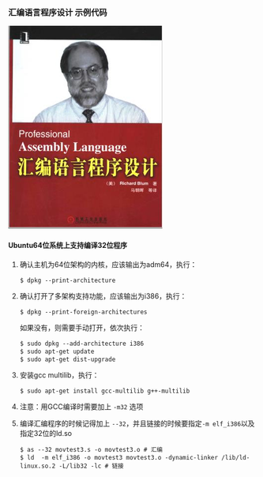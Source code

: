 ### 汇编语言程序设计 示例代码

![封面](cover.jpg)

#### Ubuntu64位系统上支持编译32位程序

1. 确认主机为64位架构的内核，应该输出为adm64，执行：
    ```
    $ dpkg --print-architecture
    ```

2. 确认打开了多架构支持功能，应该输出为i386，执行：
    ```
    $ dpkg --print-foreign-architectures
    ```
    如果没有，则需要手动打开，依次执行：
    ```
    $ sudo dpkg --add-architecture i386
    $ sudo apt-get update
    $ sudo apt-get dist-upgrade
    ```

3. 安装gcc multilib，执行：
    ```
    $ sudo apt-get install gcc-multilib g++-multilib
    ```

4. 注意：用GCC编译时需要加上 `-m32` 选项

5. 编译汇编程序的时候记得加上 `--32`，并且链接的时候要指定`-m elf_i386`以及指定32位的ld.so
    ```
    $ as --32 movtest3.s -o movtest3.o # 汇编
    $ ld  -m elf_i386 -o movtest3 movtest3.o -dynamic-linker /lib/ld-linux.so.2 -L/lib32 -lc # 链接
    ```
